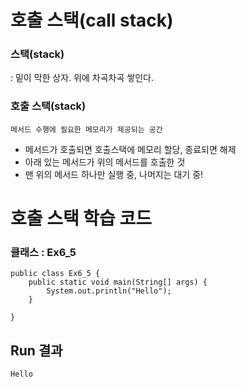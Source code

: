 # 호출 스택(call stack)

### 스택(stack)
: 밑이 막한 상자. 위에 차곡차곡 쌓인다.        

### 호출 스택(stack)
	메서드 수행에 필요한 메모리가 제공되는 공간
* 메서드가 호출되면 호출스택에 메모리 할당, 종료되면 해제
* 아래 있는 메서드가 위의 메서드를 호출한 것
*  맨 위의 메서드 하나만 실행 중, 나머지는 대기 중!

# 호출 스택 학습 코드

### 클래스 : Ex6_5

	public class Ex6_5 {
		public static void main(String[] args) {
			System.out.println("Hello");
		}
	
	}


## Run 결과

	Hello
